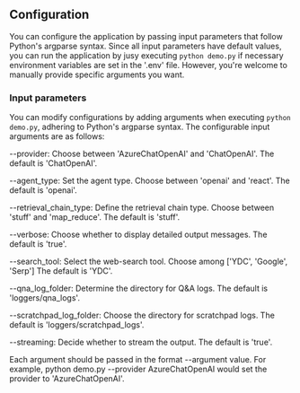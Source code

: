 ## Configuration

You can configure the application by passing input parameters that follow Python's argparse syntax. Since all input parameters have default values, you can run the application by jusy executing `python demo.py` if necessary environment variables are set in the '.env' file. However, you're welcome to manually provide specific arguments you want.


### Input parameters

You can modify configurations by adding arguments when executing `python demo.py`, adhering to Python's argparse syntax. The configurable input arguments are as follows:

--provider: Choose between 'AzureChatOpenAI' and 'ChatOpenAI'. The default is 'ChatOpenAI'.

--agent_type: Set the agent type. Choose between 'openai' and 'react'. The default is 'openai'.

--retrieval_chain_type: Define the retrieval chain type. Choose between 'stuff' and 'map_reduce'. The default is 'stuff'.

--verbose: Choose whether to display detailed output messages. The default is 'true'.

--search_tool: Select the web-search tool. Choose among ['YDC', 'Google', 'Serp'] The default is 'YDC'.

--qna_log_folder: Determine the directory for Q&A logs. The default is 'loggers/qna_logs'.

--scratchpad_log_folder: Choose the directory for scratchpad logs. The default is 'loggers/scratchpad_logs'.

--streaming: Decide whether to stream the output. The default is 'true'.

Each argument should be passed in the format --argument value. For example, python demo.py --provider AzureChatOpenAI would set the provider to 'AzureChatOpenAI'.